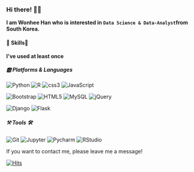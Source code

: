 ### Hi there! 🧘‍♀️

**I am Wonhee Han who is interested in `Data Science & Data-Analyst`from South Korea.**



#### 💪 Skills👊

**I've used at least once**

##### 🆎 Platforms & Languages

<img alt="Python" src ="https://img.shields.io/badge/Python-3776AB.svg?&style=for-the-badge&logo=Python&logoColor=white"/> <img alt="R" src ="https://img.shields.io/badge/R-276DC3.svg?&style=for-the-badge&logo=R&logoColor=white"/> <img alt="css3" src ="https://img.shields.io/badge/css3-1572B6.svg?&style=for-the-badge&logo=css3&logoColor=white"/> <img alt="JavaScript" src ="https://img.shields.io/badge/JavaScript-F7DF1E.svg?&style=for-the-badge&logo=JavaScript&logoColor=white"/>

<img alt="Bootstrap" src ="https://img.shields.io/badge/Bootstrap-7952B3.svg?&style=for-the-badge&logo=Bootstrap&logoColor=white"/> <img alt="HTML5" src ="https://img.shields.io/badge/HTML5-E34F26.svg?&style=for-the-badge&logo=HTML5&logoColor=white"/> <img alt="MySQL" src ="https://img.shields.io/badge/MySQL-4479A1.svg?&style=for-the-badge&logo=MySQL&logoColor=white"/> <img alt="jQuery" src ="https://img.shields.io/badge/jQuery-0769AD.svg?&style=for-the-badge&logo=jQuery&logoColor=white"/>

<img alt="Django" src ="https://img.shields.io/badge/Django-092E20.svg?&style=for-the-badge&logo=Django&logoColor=white"/> <img alt="Flask" src ="https://img.shields.io/badge/Flask-000000.svg?&style=for-the-badge&logo=Flask&logoColor=white"/>



#####  ⚒ Tools 🛠

<img alt="Git" src ="https://img.shields.io/badge/Git-F05032.svg?&style=for-the-badge&logo=Git&logoColor=white"/> <img alt="Jupyter" src ="https://img.shields.io/badge/Jupyter-F37626.svg?&style=for-the-badge&logo=Jupyter&logoColor=white"/> <img alt="Pycharm" src ="https://img.shields.io/badge/Pycharm-000000.svg?&style=for-the-badge&logo=Pycharm&logoColor=white"/> <img alt="RStudio" src ="https://img.shields.io/badge/RStudio-75AADB.svg?&style=for-the-badge&logo=RStudio&logoColor=white"/>



If you want to contact me, please leave me a message!  

[![Hits](https://hits.seeyoufarm.com/api/count/incr/badge.svg?url=https%3A%2F%2Fgithub.com%2FWonhee0221&count_bg=%2379C83D&title_bg=%23555555&icon=&icon_color=%23E7E7E7&title=hits&edge_flat=false)](https://hits.seeyoufarm.com)



 

